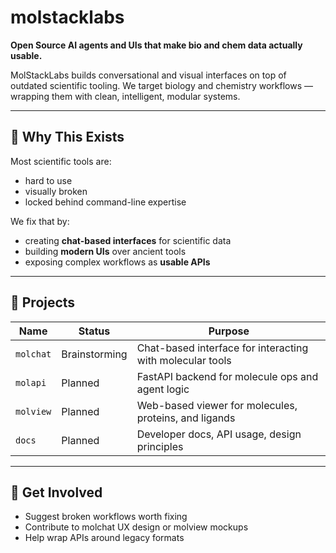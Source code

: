 # molstacklabs

**Open Source AI agents and UIs that make bio and chem data actually usable.**

MolStackLabs builds conversational and visual interfaces on top of outdated scientific tooling. We target biology and chemistry workflows — wrapping them with clean, intelligent, modular systems.

---

## 🧠 Why This Exists

Most scientific tools are:
- hard to use
- visually broken
- locked behind command-line expertise

We fix that by:
- creating **chat-based interfaces** for scientific data
- building **modern UIs** over ancient tools
- exposing complex workflows as **usable APIs**

---

## 🧩 Projects

| Name        | Status           | Purpose                                                   |
|-------------|------------------|-----------------------------------------------------------|
| `molchat`   | Brainstorming    | Chat-based interface for interacting with molecular tools |
| `molapi`    | Planned          | FastAPI backend for molecule ops and agent logic         |
| `molview`   | Planned          | Web-based viewer for molecules, proteins, and ligands     |
| `docs`      | Planned          | Developer docs, API usage, design principles              |

---

## 🚀 Get Involved

- Suggest broken workflows worth fixing
- Contribute to molchat UX design or molview mockups
- Help wrap APIs around legacy formats

